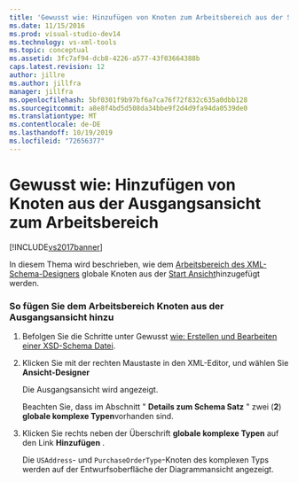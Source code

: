 ```yaml
---
title: 'Gewusst wie: Hinzufügen von Knoten zum Arbeitsbereich aus der Start Ansicht | Microsoft-Dokumentation'
ms.date: 11/15/2016
ms.prod: visual-studio-dev14
ms.technology: vs-xml-tools
ms.topic: conceptual
ms.assetid: 3fc7af94-dcb8-4226-a577-43f03664388b
caps.latest.revision: 12
author: jillre
ms.author: jillfra
manager: jillfra
ms.openlocfilehash: 5bf0301f9b97bf6a7ca76f72f832c635a0dbb128
ms.sourcegitcommit: a8e8f4bd5d508da34bbe9f2d4d9fa94da0539de0
ms.translationtype: MT
ms.contentlocale: de-DE
ms.lasthandoff: 10/19/2019
ms.locfileid: "72656377"
---
```

# <a name="how-to-add-nodes-to-the-workspace-from-the-start-view"></a>Gewusst wie: Hinzufügen von Knoten aus der Ausgangsansicht zum Arbeitsbereich
[!INCLUDE[vs2017banner](../includes/vs2017banner.md)]

In diesem Thema wird beschrieben, wie dem [Arbeitsbereich des XML-Schema-Designers](../xml-tools/xml-schema-designer-workspace.md) globale Knoten aus der [Start Ansicht](../xml-tools/start-view.md)hinzugefügt werden.

### <a name="to-add-nodes-to-the-workspace-from-the-start-view"></a>So fügen Sie dem Arbeitsbereich Knoten aus der Ausgangsansicht hinzu

1. Befolgen Sie die Schritte unter Gewusst [wie: Erstellen und Bearbeiten einer XSD-Schema Datei](../xml-tools/how-to-create-and-edit-an-xsd-schema-file.md).

2. Klicken Sie mit der rechten Maustaste in den XML-Editor, und wählen Sie **Ansicht-Designer**

     Die Ausgangsansicht wird angezeigt.

     Beachten Sie, dass im Abschnitt " **Details zum Schema Satz** " zwei (**2**) **globale komplexe Typen**vorhanden sind.

3. Klicken Sie rechts neben der Überschrift **globale komplexe Typen** auf den Link **Hinzufügen** .

     Die `USAddress`- und `PurchaseOrderType`-Knoten des komplexen Typs werden auf der Entwurfsoberfläche der Diagrammansicht angezeigt.
